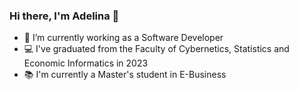 ### Hi there, I'm Adelina 👋
- 🔭 I’m currently working as a Software Developer
- 💻 I've graduated from the Faculty of Cybernetics, Statistics and Economic Informatics in 2023
- 📚 I'm currently a Master's student in E-Business
<!--
**adelinamfatu/adelinamfatu** is a ✨ _special_ ✨ repository because its `README.md` (this file) appears on your GitHub profile.

Here are some ideas to get you started:

- 🔭 I’m currently working on ...
- 🌱 I’m currently learning ...
- 👯 I’m looking to collaborate on ...
- 🤔 I’m looking for help with ...
- 💬 Ask me about ...
- 📫 How to reach me: ...
- 😄 Pronouns: ...
- ⚡ Fun fact: ...
-->

